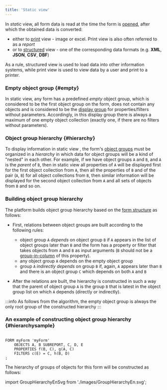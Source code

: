 ```yaml
---
title: 'Static view'
---
```


In *static* view, all form data is read at the time the form is [opened](Open_form.md), after which the obtained data is converted:

-   either to [print](Print_view.md) view - image or excel. Print view is also often referred to as a *report*
-   or to [structured](Structured_view.md) view - one of the corresponding data formats (e.g. **XML**, **JSON**, **CSV**, **DBF**)

As a rule, structured view is used to load data into other information systems, while print view is used to view data by a user and print to a printer.

### Empty object group {#empty}

In static view, any form has a predefined *empty* object group, which is considered to be the first object group on the form, does not contain any objects and is considered to be the [display group](Form_structure.md#drawgroup) for properties/filters without parameters. Accordingly, in this display group there is always a maximum of one empty object collection (exactly one, if there are no filters without parameters).

### Object group hierarchy {#hierarchy}

To display information in static view , the form's [object groups](Form_structure.md) must be organized in a *hierarchy* in which data for object groups will be a kind of "nested" in each other. For example, if we have object groups `A` and `B`, and `A` is the *parent* of `B`, then in static view all properties of `A` will be displayed first for the first object collection from `A`, then all the properties of `B` and of the pair (`A`, `B`) for all object collections from `B`, then similar information will be displayed for the second object collection from `A` and all sets of objects from `B` and so on.

### Building object group hierarchy

The platform builds object group hierarchy based on the [form structure](Form_structure.md) as follows:

-   First, relations between object groups are built according to the following rules:
    -   object group `A` *depends* on object group `B` if `A` appears in the list of object groups later than `B` and the form has a property or filter that takes objects from `A` and `B` as input arguments (`B` should not be a [group-in-column](Form_structure.md#groupcolumns) of this property).
    -   any object group `A` depends on the empty object group
    -   group `A` *indirectly depends* on group `B` if, again, `A` appears later than `B` and there is an object group `C` which depends on both `A` and `B`

-   After the relations are built, the hierarchy is constructed in such a way that the parent of object group `A` is the group `B` that is latest in the object group list on which `A` depends (directly or indirectly).


:::info
As follows from the algorithm, the empty object group is always the only root group of the constructed hierarchy
:::

### An example of constructing object group hierarchy {#hierarchysample}

```lsf

FORM myForm 'myForm'
    OBJECTS A, B SUBREPORT, C, D, E
    PROPERTIES f(B, C), g(A, C)
    FILTERS c(E) = C, h(B, D)
;
```

The hierarchy of groups of objects for this form will be constructed as follows:

import GroupHierarchyEnSvg from './images/GroupHierarchyEn.svg';

<GroupHierarchyEnSvg />

  
